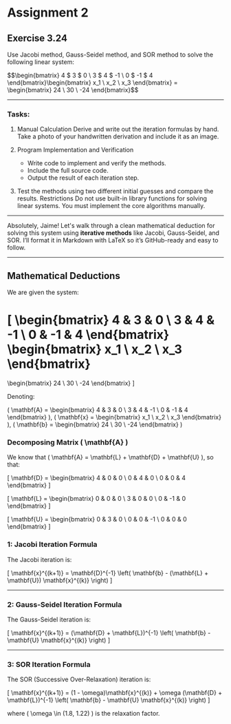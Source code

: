 # Assignment 2

## Exercise 3.24

Use Jacobi method, Gauss-Seidel method, and SOR method to solve the following linear system:

$$\begin{bmatrix}
4 $ 3 $ 0 \\
3 $ 4 $ -1 \\
0 $ -1 $ 4
\end{bmatrix}\begin{bmatrix}
x_1 \\ x_2 \\ x_3
\end{bmatrix} = \begin{bmatrix}
24 \\ 30 \\ -24
\end{bmatrix}$$

---

### Tasks:

1. Manual Calculation
   Derive and write out the iteration formulas by hand. Take a photo of your handwritten derivation and include it as an image.

2. Program Implementation and Verification
   - Write code to implement and verify the methods.
   - Include the full source code.
   - Output the result of each iteration step.

1. Test the methods using two different initial guesses and compare the results.
   Restrictions Do not use built-in library functions for solving linear systems. You must implement the core algorithms manually.

---

Absolutely, Jaime! Let's walk through a clean mathematical deduction for solving this system using **iterative methods** like Jacobi, Gauss-Seidel, and SOR. I’ll format it in Markdown with LaTeX so it’s GitHub-ready and easy to follow.

---

## Mathematical Deductions

We are given the system:

\[
\begin{bmatrix}
4 & 3 & 0 \\
3 & 4 & -1 \\
0 & -1 & 4
\end{bmatrix}
\begin{bmatrix}
x_1 \\
x_2 \\
x_3
\end{bmatrix}
=
\begin{bmatrix}
24 \\
30 \\
-24
\end{bmatrix}
\]

Denoting:

\( \mathbf{A} = \begin{bmatrix} 4 & 3 & 0 \\ 3 & 4 & -1 \\ 0 & -1 & 4 \end{bmatrix} \), \( \mathbf{x} = \begin{bmatrix} x_1 \\ x_2 \\ x_3 \end{bmatrix} \), \( \mathbf{b} = \begin{bmatrix} 24 \\ 30 \\ -24 \end{bmatrix} \)


### Decomposing Matrix \( \mathbf{A} \)

We know that \( \mathbf{A} = \mathbf{L} + \mathbf{D} + \mathbf{U} \), so that:


\[
\mathbf{D} = \begin{bmatrix}
4 & 0 & 0 \\
0 & 4 & 0 \\
0 & 0 & 4
\end{bmatrix}
\]

\[
\mathbf{L} = \begin{bmatrix}
0 & 0 & 0 \\
3 & 0 & 0 \\
0 & -1 & 0
\end{bmatrix}
\]

\[
\mathbf{U} = \begin{bmatrix}
0 & 3 & 0 \\
0 & 0 & -1 \\
0 & 0 & 0
\end{bmatrix}
\]

### 1: Jacobi Iteration Formula

The Jacobi iteration is:

\[
\mathbf{x}^{(k+1)} = \mathbf{D}^{-1} \left( \mathbf{b} - (\mathbf{L} + \mathbf{U}) \mathbf{x}^{(k)} \right)
\]

---

### 2: Gauss-Seidel Iteration Formula

The Gauss-Seidel iteration is:

\[
\mathbf{x}^{(k+1)} = (\mathbf{D} + \mathbf{L})^{-1} \left( \mathbf{b} - \mathbf{U} \mathbf{x}^{(k)} \right)
\]

---

### 3: SOR Iteration Formula

The SOR (Successive Over-Relaxation) iteration is:

\[
\mathbf{x}^{(k+1)} = (1 - \omega)\mathbf{x}^{(k)} + \omega (\mathbf{D} + \mathbf{L})^{-1} \left( \mathbf{b} - \mathbf{U} \mathbf{x}^{(k)} \right)
\]

where \( \omega \in (1.8, 1.22) \) is the relaxation factor.

